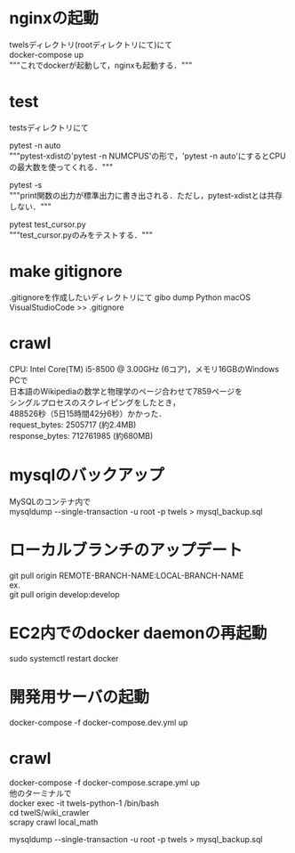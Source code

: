 # nginxの起動
twelsディレクトリ(rootディレクトリにて)にて  
docker-compose up  
"""これでdockerが起動して，nginxも起動する．"""

# test
testsディレクトリにて  

pytest -n auto  
"""pytest-xdistの'pytest -n NUMCPUS'の形で，'pytest -n auto'にするとCPUの最大数を使ってくれる．"""  

pytest -s  
"""print関数の出力が標準出力に書き出される．ただし，pytest-xdistとは共存しない．"""

pytest test_cursor.py  
"""test_cursor.pyのみをテストする．"""

# make gitignore
.gitignoreを作成したいディレクトリにて
gibo dump Python macOS VisualStudioCode >> .gitignore

# crawl
CPU: Intel Core(TM) i5-8500 @ 3.00GHz (6コア)，メモリ16GBのWindows PCで  
日本語のWikipediaの数学と物理学のページ合わせて7859ページを  
シングルプロセスのスクレイピングをしたとき，  
488526秒（5日15時間42分6秒）かかった．  
request_bytes: 2505717 (約2.4MB)  
response_bytes: 712761985 (約680MB)  

# mysqlのバックアップ  
MySQLのコンテナ内で  
mysqldump --single-transaction -u root -p twels > mysql_backup.sql  

# ローカルブランチのアップデート  
git pull origin REMOTE-BRANCH-NAME:LOCAL-BRANCH-NAME  
ex.  
git pull origin develop:develop  

# EC2内でのdocker daemonの再起動  
sudo systemctl restart docker  

# 開発用サーバの起動
docker-compose -f docker-compose.dev.yml up  

# crawl
docker-compose -f docker-compose.scrape.yml up  
他のターミナルで  
docker exec -it twels-python-1 /bin/bash  
cd twelS/wiki_crawler  
scrapy crawl local_math  


mysqldump --single-transaction -u root -p twels > mysql_backup.sql  
